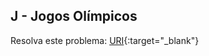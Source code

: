 
## J - Jogos Olímpicos

Resolva este problema:
[URI][uri-2244]{:target="_blank"}

[uri-2244]:     https://www.urionlinejudge.com.br/judge/pt/problems/view/2244

